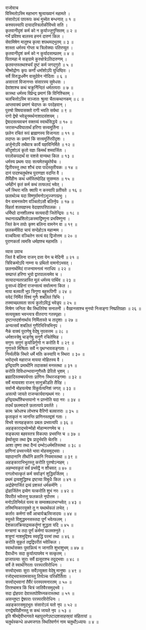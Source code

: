 राजोवाच  
विस्मितोऽस्मि महाभाग श्रुत्वाख्यानं महामते ।  
संसारोऽयं पापरूपः कथं मुच्येत बन्धनात् ॥ १ ॥  
कश्यपस्यापि दायादस्त्रिलोकीविभवे सति ।  
कृतवानीदृशं कर्म को न कुर्याज्जुगुप्सितम् ॥ २ ॥  
गर्भे प्रविश्य बालस्य हननं दारुणं किल ।  
सेवामिषेण मातुश्च कृत्वा शपथमद्‌भुतम् ॥ ३ ॥  
शास्ता धर्मस्य गोप्ता च त्रिलोक्याः पतिरप्युत ।  
कृतवानीदृशं कर्म को न कुर्यादसाम्प्रतम् ॥ ४ ॥  
पितामहा मे सङ्ग्रामे कुरुक्षेत्रेऽतिदारुणम् ।  
कृतवन्तस्तथाश्चर्यं दुष्टं कर्म जगद्‌गुरो ॥ ५ ॥  
भीष्मोद्रोणः कृपः कर्णो धर्माशोऽपि युधिष्ठिरः ।  
सर्वे विरुद्धधर्मेण वासुदेवेन नोदिताः ॥ ६ ॥  
असारतां विजानन्तः संसारस्य सुमेधसः ।  
देवांशाश्च कथं चक्रुर्निन्दितं धर्मतत्पराः ॥ ७ ॥  
कास्था धर्मस्य विप्रेन्द्र प्रमाणं किं विनिश्चितम् ।  
चलचित्तोऽस्मि सञ्जातः श्रुत्वा चैतत्कथानकम् ॥ ८ ॥  
आप्तवाक्यं प्रमाणं चेदाप्तः कः परदेहवान् ।  
पुरुषो विषयासक्तो रागी भवति सर्वथा ॥ ९ ॥  
रागो द्वेषो भवेन्नूनमर्थनाशादसंशयम् ।  
द्वेषादसत्यवचनं वक्तव्यं स्वार्थसिद्धये ॥ १० ॥  
जरासन्धविघातार्थं हरिणा सत्त्वमूर्तिना ।  
छलेन रचितं रूपं ब्राह्मणस्य विजानता ॥ ११ ॥  
तदाप्तः कः प्रमाणं किं सत्त्वमूर्तिरपीदृशः ।  
अर्जुनोऽपि तथैवात्र कार्ये यज्ञविनिर्मिते ॥ १२ ॥  
कीदृशोऽयं कृतो यज्ञः किमर्थं शमवर्जितः ।  
परलोकपदार्थं वा यशसे वान्यथा किल ॥ १३ ॥  
धर्मस्य प्रथमः पादः सत्यमेतच्छ्रुतेर्वचः ।  
द्वितीयस्तु तथा शौचं दया पादस्तृतीयकः ॥ १४ ॥  
दानं पादश्चतुर्थश्च पुराणज्ञा वदन्ति वै ।  
तैर्विहीनः कथं धर्मस्तिष्ठेदिह सुसम्मतः ॥ १५ ॥  
धर्महीनं कृतं कर्म कथं तत्फलदं भवेत् ।  
धर्मे स्थिरा मतिः क्वापि न कस्यापि प्रतीयते ॥ १६ ॥  
छलार्थञ्च यदा विष्णुर्वामनोऽभूज्जगत्प्रभुः ।  
येन वामनरूपेण वञ्चितोऽसौ बलिर्नृपः ॥ १७ ॥  
विहर्ता शतयज्ञस्य वेदाज्ञापरिपालकः ।  
धर्मिष्ठो दानशीलश्च सत्यवादी जितेन्द्रियः ॥ १८ ॥  
स्थानात्प्रभ्रंशितोऽकस्माद्विष्णुना प्रभविष्णुना ।  
जितं केन तयोः कृष्ण बलिना वामनेन वा ॥ १९ ॥  
छलकर्मविदा चायं सन्देहोऽत्र महान्मम ।  
वञ्चयित्वा वञ्चितेन सत्यं वद द्विजोत्तम ॥ २० ॥  
पुराणकर्ता त्वमसि धर्मज्ञश्च महामतिः ।  
  
व्यास उवाच  
जितं वै बलिना राजन् दत्ता येन च मेदिनी ॥ २१ ॥  
त्रिविक्रमोऽपि नाम्ना यः प्रथितो वामनोऽभवत् ।  
छलनार्थमिदं राजन्वामनत्वं नराधिप ॥ २२ ॥  
सम्प्राप्तं हरिणा भूयो द्वारपालत्वमेव च ।  
सत्यादन्यतरन्नास्ति मूलं धर्मस्य पार्थिव ॥ २३ ॥  
दुःसाध्यं देहिनां राजन्सत्यं सर्वात्मना किल ।  
माया बलवती भूप त्रिगुणा बहुरूपिणी ॥ २४ ॥  
ययेदं निर्मितं विश्वं गुणैः शबलितं त्रिभिः ।  
तस्माच्छलवता सत्यं कुतोऽविद्धं भवेन्नृप ॥ २५ ॥  
मिश्रेण जनिता चैव स्थितिरेषा सनातनी ।
वैखानसाश्च मुनयो निःसङ्गा निष्प्रतिग्रहाः ॥ २६ ॥  
सत्ययुक्ता भवन्त्यत्र वीतरागा गतस्पृहाः ।  
दृष्टान्तदर्शनार्थाय निर्मितास्ते च तादृशाः ॥ २७ ॥  
अन्यत्सर्वं शबलितं गुणैरेभिस्त्रिभिनृप ।  
नैकं वाक्यं पुराणेषु वेदेषु नृपसत्तम ॥ २८ ॥  
धर्मशास्त्रेषु चाङ्गेषु सगुणै रचितेष्विह ।  
सगुणः सगुणं कुर्यान्निर्गुणो न करोति वै ॥ २९ ॥  
गुणास्ते मिश्रिताः सर्वे न पृथग्भावसङ्गताः ।  
निर्व्यलीके स्थिरे धर्मे मतिः कस्यापि न स्थिरा ॥ ३० ॥  
भवोद्‌भवे महाराज मायया मोहितस्य वै ।  
इन्द्रियाणि प्रमाथीनि तदासक्तं मनस्तथा ॥ ३१ ॥  
करोति विविधान्भावान्गुणैस्तैः प्रेरितो भृशम् ।  
ब्रह्मादिस्तम्बपर्यन्ताः प्राणिनः स्थिरजङ्गमाः ॥ ३२ ॥  
सर्वे मायावशा राजन् सानुक्रीडति तैरिह ।  
सर्वान्वै मोहयत्येषा विकुर्वत्यनिशं जगत् ॥ ३३ ॥  
असत्यो जायते राजन्कार्यवान्प्रथमं नरः ।  
इन्द्रियार्थांश्चिन्तयानो न प्राप्नोति यदा नरः ॥ ३४ ॥  
तदर्थं छलमादत्ते छलात्पापे प्रवर्तते ।  
कामः क्रोधश्च लोभश्च वैरिणो बलवत्तराः ॥ ३५ ॥  
कृताकृतं न जानन्ति प्राणिनस्तद्वशं गताः ।  
विभवे सत्यहङ्कारः प्रबलः प्रभवत्यपि ॥ ३६ ॥  
अहङ्काराद्‌भवेन्मोहो मोहान्मरणमेव च ।  
सङ्कल्पा बहवस्तत्र विकल्पाः प्रभवन्ति च ॥ ३७ ॥  
ईर्ष्यासूया तथा द्वेषः प्रादुर्भवति चेतसि ।  
आशा तृष्णा तथा दैन्यं दम्भोऽधर्ममतिस्तथा ॥ ३८ ॥  
प्राणिनां प्रभवन्त्येते भावा मोहसमुद्‌भवाः ।  
यज्ञदानानि तीर्थानि व्रतानि नियमास्तथा ॥ ३९ ॥  
अहङ्काराभिभूतस्तु करोति पुरुषोऽन्वहम् ।  
अहम्भावकृतं सर्वं प्रभवेद्वै न शौचवत् ॥ ४० ॥  
रागलोभात्कृतं कर्म सर्वाङ्गं शुद्धिवर्जितम् ।  
प्रथमं द्रव्यशुद्धिश्च द्रष्टव्या विबुधैः किल ॥ ४१ ॥  
अद्रोहेणार्जितं द्रव्यं प्रशस्तं धर्मकर्मणि ।  
द्रोहार्जितेन द्रव्येण यत्करोति शुभं नरः ॥ ४२ ॥  
विपरीतं भवेत्तत्तु फलकाले नृपोत्तम ।  
मनोऽतिनिर्मलं यस्य स सम्यक्फलभाग्भवेत् ॥ ४३ ॥  
तस्मिन्विकारयुक्ते तु न यथार्थफलं लभेत् ।  
कर्तारः कर्मणां सर्वे आचार्यऋत्विजादयः ॥ ४४ ॥  
स्युस्ते विशुद्धमनसस्तदा पूर्णं भवेत्फलम् ।  
देशकालक्रियाद्रव्यकर्तॄणां शुद्धता यदि ॥ ४५ ॥  
मन्त्राणां च तदा पूर्णं कर्मणां फलमश्नुते ।  
शत्रूणां नाशमुद्दिश्य स्ववृद्धिं परमां तथा ॥ ४६ ॥  
करोति सुकृतं तद्वद्विपरीतं भवेत्किल ।  
स्वार्थासक्तः पुमान्नित्यं न जानाति शुभाशुभम् ॥ ४७ ॥  
दैवाधीनः सदा कुर्यात्पापमेव न सत्कृतम् ।  
प्राजापत्याः सुराः सर्वे ह्यसुराश्च तदुद्‌भवाः ॥ ४८ ॥  
सर्वे ते स्वार्थनिरताः परस्परविरोधिनः ।  
सत्त्वोद्‌भवाः सुराः सर्वेऽप्युक्ता वेदेषु मानुषाः ॥ ४९ ॥  
रजोद्‌भवास्तामसास्तु तिर्यञ्चः परिकीर्तिताः ।  
सत्त्वोद्‌भवानां तैर्वैरं परस्परमनारतम् ॥ ५० ॥  
तिरश्चामत्र किं चित्रं जातिवैरसमुद्‌भवे ।  
सदा द्रोहपरा देवास्तपोविघ्नकरास्तथा ॥ ५१ ॥  
असन्तुष्टा द्वेषपराः परस्परविरोधिनः ।  
अहङ्कारसमुद्‌भूतः संसारोऽयं यतो नृप ॥ ५२ ॥  
रागद्वेषविहीनस्तु स कथं जायते नृप ॥ ५३ ॥  
इति श्रीमद्देवीभागवते महापुराणेऽष्टादशसाहस्र्यां संहितायां ॥  
चतुर्थस्कन्धे अधमजगतः स्थितिवर्णनं नाम चतुर्थोऽध्यायः ॥ ४ ॥
